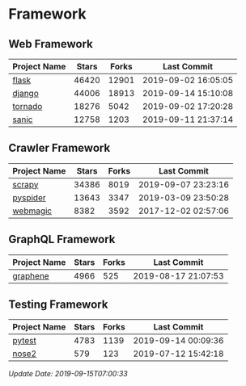 # Framework

## Web Framework

| Project Name | Stars | Forks | Last Commit |
| ------------ | ----- | ----- | ----------- |
| [flask](https://github.com/pallets/flask) | 46420 | 12901 | 2019-09-02 16:05:05 |
| [django](https://github.com/django/django) | 44006 | 18913 | 2019-09-14 15:10:08 |
| [tornado](https://github.com/tornadoweb/tornado) | 18276 | 5042 | 2019-09-02 17:20:28 |
| [sanic](https://github.com/huge-success/sanic) | 12758 | 1203 | 2019-09-11 21:37:14 |

## Crawler Framework

| Project Name | Stars | Forks | Last Commit |
| ------------ | ----- | ----- | ----------- |
| [scrapy](https://github.com/scrapy/scrapy) | 34386 | 8019 | 2019-09-07 23:23:16 |
| [pyspider](https://github.com/binux/pyspider) | 13643 | 3347 | 2019-03-09 23:50:28 |
| [webmagic](https://github.com/code4craft/webmagic) | 8382 | 3592 | 2017-12-02 02:57:06 |

## GraphQL Framework

| Project Name | Stars | Forks | Last Commit |
| ------------ | ----- | ----- | ----------- |
| [graphene](https://github.com/graphql-python/graphene) | 4966 | 525 | 2019-08-17 21:07:53 |

## Testing Framework

| Project Name | Stars | Forks | Last Commit |
| ------------ | ----- | ----- | ----------- |
| [pytest](https://github.com/pytest-dev/pytest) | 4783 | 1139 | 2019-09-14 00:09:36 |
| [nose2](https://github.com/nose-devs/nose2) | 579 | 123 | 2019-07-12 15:42:18 |

*Update Date: 2019-09-15T07:00:33*